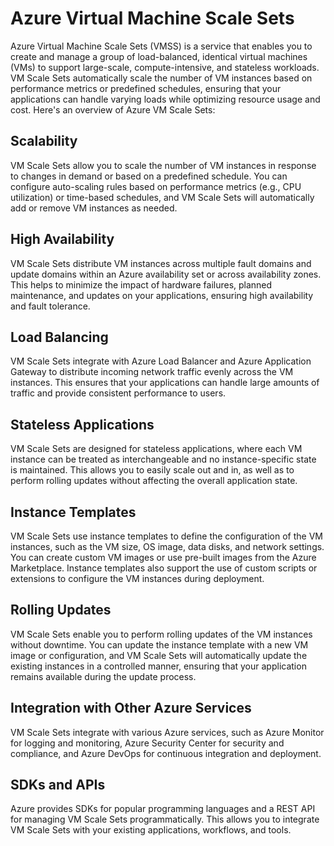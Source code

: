 # Azure Virtual Machine Scale Sets

Azure Virtual Machine Scale Sets (VMSS) is a service that enables you to create and manage a group of load-balanced, identical virtual machines (VMs) to support large-scale, compute-intensive, and stateless workloads. VM Scale Sets automatically scale the number of VM instances based on performance metrics or predefined schedules, ensuring that your applications can handle varying loads while optimizing resource usage and cost. Here's an overview of Azure VM Scale Sets:

## Scalability

VM Scale Sets allow you to scale the number of VM instances in response to changes in demand or based on a predefined schedule. You can configure auto-scaling rules based on performance metrics (e.g., CPU utilization) or time-based schedules, and VM Scale Sets will automatically add or remove VM instances as needed.

## High Availability

VM Scale Sets distribute VM instances across multiple fault domains and update domains within an Azure availability set or across availability zones. This helps to minimize the impact of hardware failures, planned maintenance, and updates on your applications, ensuring high availability and fault tolerance.

## Load Balancing

VM Scale Sets integrate with Azure Load Balancer and Azure Application Gateway to distribute incoming network traffic evenly across the VM instances. This ensures that your applications can handle large amounts of traffic and provide consistent performance to users.

## Stateless Applications

VM Scale Sets are designed for stateless applications, where each VM instance can be treated as interchangeable and no instance-specific state is maintained. This allows you to easily scale out and in, as well as to perform rolling updates without affecting the overall application state.

## Instance Templates

VM Scale Sets use instance templates to define the configuration of the VM instances, such as the VM size, OS image, data disks, and network settings. You can create custom VM images or use pre-built images from the Azure Marketplace. Instance templates also support the use of custom scripts or extensions to configure the VM instances during deployment.

## Rolling Updates

VM Scale Sets enable you to perform rolling updates of the VM instances without downtime. You can update the instance template with a new VM image or configuration, and VM Scale Sets will automatically update the existing instances in a controlled manner, ensuring that your application remains available during the update process.

## Integration with Other Azure Services

VM Scale Sets integrate with various Azure services, such as Azure Monitor for logging and monitoring, Azure Security Center for security and compliance, and Azure DevOps for continuous integration and deployment.

## SDKs and APIs

Azure provides SDKs for popular programming languages and a REST API for managing VM Scale Sets programmatically. This allows you to integrate VM Scale Sets with your existing applications, workflows, and tools.